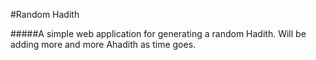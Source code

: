 #Random Hadith

#####A simple web application for generating a random Hadith. Will be adding more and more Ahadith as time goes.